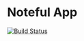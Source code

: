 Noteful App
============================

[![Build Status](https://travis-ci.org/thinkful-ei26/trisha-noteful-v3.svg?branch=master)](https://travis-ci.org/thinkful-ei26/trisha-noteful-v3)
